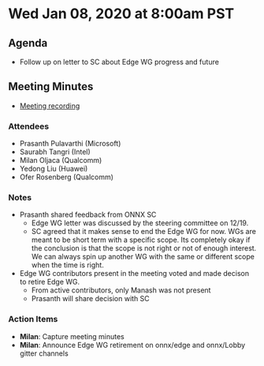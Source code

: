 <!--- SPDX-License-Identifier: Apache-2.0 -->

# Wed Jan 08, 2020 at 8:00am PST

## Agenda
* Follow up on letter to SC about Edge WG progress and future

## Meeting Minutes
* [Meeting recording](https://youtu.be/zA7urDFQdFA)

### Attendees
* Prasanth Pulavarthi (Microsoft)
* Saurabh Tangri (Intel)
* Milan Oljaca (Qualcomm)
* Yedong Liu (Huawei)
* Ofer Rosenberg (Qualcomm)

### Notes
* Prasanth shared feedback from ONNX SC
  * Edge WG letter was discussed by the steering committee on 12/19.
  * SC agreed that it makes sense to end the Edge WG for now. WGs are meant to be short term with a specific scope. Its completely okay if the conclusion is that the scope is not right or not of enough interest. We can always spin up another WG with the same or different scope when the time is right.
* Edge WG contributors present in the meeting voted and made decison to retire Edge WG.
  * From active contributors, only Manash was not present
  * Prasanth will share decision with SC

### Action Items
* **Milan**: Capture meeting minutes
* **Milan**: Announce Edge WG retirement on onnx/edge and onnx/Lobby gitter channels


